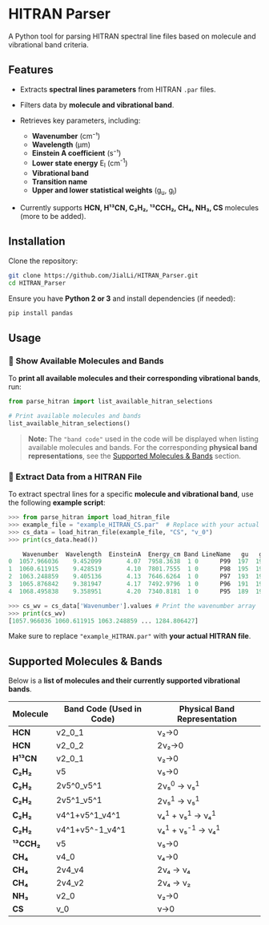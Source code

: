 # HITRAN Parser

A Python tool for parsing HITRAN spectral line files based on molecule and vibrational band criteria.

## Features
- Extracts **spectral lines parameters** from HITRAN `.par` files.
- Filters data by **molecule and vibrational band**.
- Retrieves key parameters, including:
  - **Wavenumber** (cm⁻¹)  
  - **Wavelength** (µm)  
  - **Einstein A coefficient** (s⁻¹)  
  - **Lower state energy** E<sub>l</sub> (cm<sup>-1</sup>)
  - **Vibrational band**  
  - **Transition name**  
  - **Upper and lower statistical weights** \(g<sub>u</sub>, g<sub>l</sub>\)

- Currently supports **HCN, H¹³CN, C₂H₂, ¹³CCH₂, CH₄, NH₃, CS** molecules (more to be added).

## Installation

Clone the repository:
```bash
git clone https://github.com/JialLi/HITRAN_Parser.git
cd HITRAN_Parser
```

Ensure you have **Python 2 or 3** and install dependencies (if needed):

```bash
pip install pandas
```

## **Usage**

### **🔹 Show Available Molecules and Bands**

To **print all available molecules and their corresponding vibrational bands**, run:

```python
from parse_hitran import list_available_hitran_selections

# Print available molecules and bands
list_available_hitran_selections()
```

> **Note:** The `"band code"` used in the code will be displayed when listing available molecules and bands. For the corresponding **physical band representations**, see the [Supported Molecules & Bands](#supported-molecules--bands) section.

### **🔹 Extract Data from a HITRAN File**

To extract spectral lines for a specific **molecule and vibrational band**, use the following **example script**:

```python
>>> from parse_hitran import load_hitran_file
>>> example_file = "example_HITRAN_CS.par"  # Replace with your actual file
>>> cs_data = load_hitran_file(example_file, "CS", "v_0")
>>> print(cs_data.head())

    Wavenumber  Wavelength  EinsteinA  Energy_cm Band LineName   gu   gl
0  1057.966036    9.452099       4.07  7958.3638  1 0      P99  197  199
1  1060.611915    9.428519       4.10  7801.7555  1 0      P98  195  197
2  1063.248859    9.405136       4.13  7646.6264  1 0      P97  193  195
3  1065.876842    9.381947       4.17  7492.9796  1 0      P96  191  193
4  1068.495838    9.358951       4.20  7340.8181  1 0      P95  189  191

>>> cs_wv = cs_data['Wavenumber'].values # Print the wavenumber array
>>> print(cs_wv)
[1057.966036 1060.611915 1063.248859 ... 1284.806427]
```

Make sure to replace `"example_HITRAN.par"` with **your actual HITRAN file**.

## Supported Molecules & Bands

Below is a **list of molecules and their currently supported vibrational bands**.

| Molecule   | Band Code (Used in Code) | Physical Band Representation                      |
| ---------- | ------------------------ | ------------------------------------------------- |
| **HCN**    | v2_0_1                   | ν₂→0                                              |
| **HCN**    | v2_0_2                   | 2ν₂→0                                             |
| **H¹³CN**  | v2_0_1                   | ν₂→0                                              |
| **C₂H₂**   | v5                       | ν₅→0                                              |
| **C₂H₂**   | 2v5^0_v5^1               | 2ν₅<sup>0</sup> → ν₅<sup>1</sup>                  |
| **C₂H₂**   | 2v5^1_v5^1               | 2ν₅<sup>1</sup> → ν₅<sup>1</sup>                  |
| **C₂H₂**   | v4^1+v5^1_v4^1           | ν₄<sup>1</sup> + ν₅<sup>1</sup> → ν₄<sup>1</sup>  |
| **C₂H₂**   | v4^1+v5^-1_v4^1          | ν₄<sup>1</sup> + ν₅<sup>-1</sup> → ν₄<sup>1</sup> |
| **¹³CCH₂** | v5                       | ν₅→0                                              |
| **CH₄**    | v4_0                     | ν₄→0                                              |
| **CH₄**    | 2v4_v4                   | 2ν₄ → ν₄                                          |
| **CH₄**    | 2v4_v2                   | 2ν₄ → ν₂                                          |
| **NH₃**    | v2_0                     | ν₂→0                                              |
| **CS**     | v_0                      | ν→0                                               |
